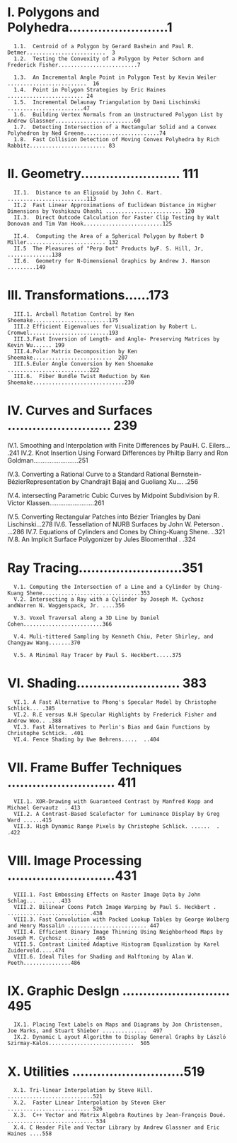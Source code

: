 # I.  Polygons and Polyhedra........................1

      1.1.  Centroid of a Polygon by Gerard Bashein and Paul R. Detmer.........................  3
      1.2.  Testing the Convexity of a Polygon by Peter Schorn and Frederick Fisher.........................7

      1.3.  An Incremental Angle Point in Polygon Test by Kevin Weiler .........................  16
      1.4.  Point in Polygon Strategies by Eric Haines ........................ 24
      1.5.  Incremental Delaunay Triangulation by Dani Lischinski ........................47
      1.6.  Building Vertex Normals from an Unstructured Polygon List by Andrew Glassner.........................60
      1.7.  Detecting Intersection of a Rectangular Solid and a Convex Polyhedron by Ned Greene........................74
      1.8.  Fast Collision Detection of Moving Convex Polyhedra by Rich Rabbitz........................ 83
      
# II.  Geometry........................ 111

      II.1.  Distance to an Elipsoid by John C. Hart.  .........................113
      II.2  Fast Linear Approximations of Euclidean Distance in Higher Dimensions by Yoshikazu Ohashi ........................ 120
      II.3.  Direct Outcode Calculation for Faster Clip Testing by Walt Donovan and Tim Van Hook.........................125

      II.4.  Computing the Area of a Spherical Polygon by Robert D Miller......................... 132
      II.5  The Pleasures of "Perp Dot" Products byF. S. Hill, Jr, ..............138
      II.6.  Geometry for N-Dimensional Graphics by Andrew J. Hanson .........149

# III. Transformations......173

      III.1. Аrсbаll Rоtаtіоn Соntrоl bу Кѳn Shoemake........................175
      III.2 Efficient Eigenvalues for Visualization by Robert L. Cromwel.........................193
      III.3.Fast Inversion of Length- and Angle- Preserving Matrices by Kevin Wu...... 199
      III.4.Polar Matrix Decomposition by Ken Shoemake.........................  207
      III.5.Euler Angle Conversion by Ken Shoemake ..........................222
      III.6.  Fiber Bundle Twist Reduction by Ken Shoemake.............................230

# IV. Curves and Surfaces  ......................... 239

IV.1. Smoothing and Interpolation with Finite Differences by PauiH. C. Eilers... .241
IV.2. Knot Insertion Using Forward Differences by Philtip Barry and Ron Goldman.........................251

IV.3. Converting a Rational Curve to a Standard Rational Bernstein-BézierRepresentation by Chandrajit Bajaj and Guoliang Xu.... .256

IV.4. intersecting Parametric Cubic Curves by Midpoint Subdivision by R. Victor Klassen.........................261

IV.5. Converting Rectangular Patches into Bézier Triangles by Dani Lischinski...278
IV.6.  Tessellation of NURB Surfaces by John W. Peterson .  ...286
IV.7. Equations of Cylinders and Cones by Ching-Kuang Shene.  ..321
IV.8. An Implicit Surface Polygonizer by Jules Bloomenthal .  .324

# Ray Tracing.........................351

      V.1. Computing the Intersection of a Line and a Cylinder by Сhіng-Кuаng Ѕhепе...............................З5З
      V.2. Intersecting a Ray with a Cylinder by Joseph M. Cychosz andWarren N. Waggenspack, Jr. ....356

      V.3. Voxel Traversal along a 3D Line by Daniel Cohen.........................366

      V.4. Muli-tittered Sampling by Kenneth Chiu, Peter Shirley, and Changyaw Wang.......370

      V.5. A Minimal Ray Tracer by Paul S. Heckbert.....375

# VI. Shading.........................  383

      VI.1. A Fast Alternative to Phong's Specular Model by Christophe Schlick... .385
      VI.2. R.E versus N.H Specular Highlights by Frederick Fisher and Andrew Woo.. .388
      VI.3. Fast Alternatives to Perlin's Bias and Gain Functions by Christophe Schtick. .401
      VI.4. Fence Shading by Uwe Behrens.....  ..404

# VII. Frame Buffer Techniques  .......................... 411

      VII.1. XOR-Drawing with Guaranteed Contrast by Manfred Kopp and Michael Gervautz  . 413
      VII.2. A Contrast-Based Scalefactor for Luminance Display by Greg Ward ......415
      VII.3. High Dynamic Range Pixels by Christophe Schlick. ......  . .422

# VIII. Image Processing  ..........................431

      VIII.1. Fast Embossing Effects on Raster Image Dạta by John Schlag...  .... .433
      VIII.2. Bilinear Coons Patch Image Warping by Paul S. Heckbert . ......................... .438
      VIII.3. Fast Convolution with Packed Lookup Tables by George Wolberg and Henry Massalin ......................... 447
      VIII.4. Efficient Binary Image Thinning Using Neighborhood Maps by Joseph M. Cychosz ........  465
      VIII.5. Contrast Limited Adaptive Histogram Equalization by Karel Zuiderveld.....474
      VIII.6. Ideal Tiles for Shading and Halftoning by Alan W. Peeth...............486

# IX. Graphic Deslgn .......................... 495

      IX.1. Placing Text Labels on Maps and Diagrams by Jon Christensen, Joe Marks, and Stuart Shieber ..............  497
      IX.2. Dynamic L ayout Algorithm to Display General Graphs by László Szirmay-Kalos...........................  505

# X. Utilities  ...........................519

      X.1. Tri-linear Interpolation by Steve Hill.  ...........................521
      X.2.  Faster Linear Interpolation by Steven Eker .......................... 526
      X.3.  C++ Vector and Matrix Algebra Routines by Jean-François Doué.  ........................... 534
      X.4. C Header File and Vector Library by Andrew Glassner and Eric Haines ....558
